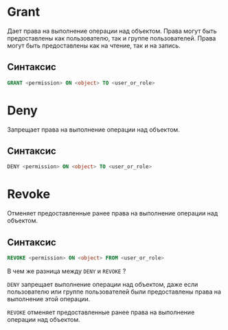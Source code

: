 # Grant
Дает права на выполнение операции над объектом.
Права могут быть предоставлены как пользователю,
так и группе пользователей. 
Права могут быть предоставлены как на чтение,
так и на запись.

## Синтаксис
```sql
GRANT <permission> ON <object> TO <user_or_role>
```

# Deny
Запрещает права на выполнение операции над объектом.

## Синтаксис
```sql
DENY <permission> ON <object> TO <user_or_role>
```

# Revoke

Отменяет предоставленные ранее права на выполнение операции над объектом.

## Синтаксис
```sql  
REVOKE <permission> ON <object> FROM <user_or_role>
```

В чем же разница между `DENY` и `REVOKE` ?

`DENY` запрещает выполнение операции над объектом,
даже если пользователю или группе пользователей были предоставлены права на выполнение этой операции.

`REVOKE` отменяет предоставленные ранее права на выполнение операции над объектом.

